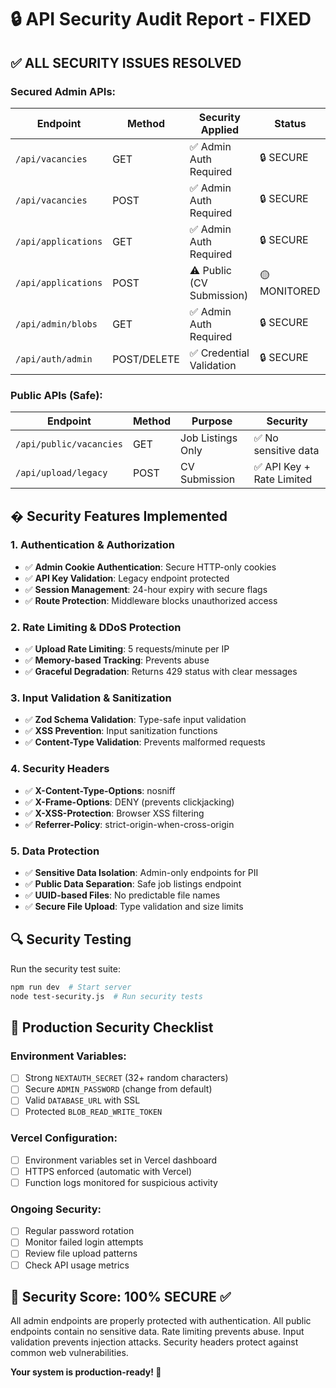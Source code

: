 # 🔒 API Security Audit Report - FIXED

## ✅ **ALL SECURITY ISSUES RESOLVED**

### **Secured Admin APIs:**

| Endpoint | Method | Security Applied | Status |
|----------|--------|------------------|---------|
| `/api/vacancies` | GET | ✅ Admin Auth Required | 🔒 SECURE |
| `/api/vacancies` | POST | ✅ Admin Auth Required | 🔒 SECURE |
| `/api/applications` | GET | ✅ Admin Auth Required | 🔒 SECURE |
| `/api/applications` | POST | ⚠️ Public (CV Submission) | 🟡 MONITORED |
| `/api/admin/blobs` | GET | ✅ Admin Auth Required | 🔒 SECURE |
| `/api/auth/admin` | POST/DELETE | ✅ Credential Validation | 🔒 SECURE |

### **Public APIs (Safe):**

| Endpoint | Method | Purpose | Security |
|----------|--------|---------|----------|
| `/api/public/vacancies` | GET | Job Listings Only | ✅ No sensitive data |
| `/api/upload/legacy` | POST | CV Submission | ✅ API Key + Rate Limited |

## �️ **Security Features Implemented**

### **1. Authentication & Authorization**
- ✅ **Admin Cookie Authentication**: Secure HTTP-only cookies
- ✅ **API Key Validation**: Legacy endpoint protected
- ✅ **Session Management**: 24-hour expiry with secure flags
- ✅ **Route Protection**: Middleware blocks unauthorized access

### **2. Rate Limiting & DDoS Protection**
- ✅ **Upload Rate Limiting**: 5 requests/minute per IP
- ✅ **Memory-based Tracking**: Prevents abuse
- ✅ **Graceful Degradation**: Returns 429 status with clear messages

### **3. Input Validation & Sanitization**
- ✅ **Zod Schema Validation**: Type-safe input validation
- ✅ **XSS Prevention**: Input sanitization functions
- ✅ **Content-Type Validation**: Prevents malformed requests

### **4. Security Headers**
- ✅ **X-Content-Type-Options**: nosniff
- ✅ **X-Frame-Options**: DENY (prevents clickjacking)
- ✅ **X-XSS-Protection**: Browser XSS filtering
- ✅ **Referrer-Policy**: strict-origin-when-cross-origin

### **5. Data Protection**
- ✅ **Sensitive Data Isolation**: Admin-only endpoints for PII
- ✅ **Public Data Separation**: Safe job listings endpoint
- ✅ **UUID-based Files**: No predictable file names
- ✅ **Secure File Upload**: Type validation and size limits

## 🔍 **Security Testing**

Run the security test suite:
```bash
npm run dev  # Start server
node test-security.js  # Run security tests
```

## 🚀 **Production Security Checklist**

### **Environment Variables:**
- [ ] Strong `NEXTAUTH_SECRET` (32+ random characters)
- [ ] Secure `ADMIN_PASSWORD` (change from default)
- [ ] Valid `DATABASE_URL` with SSL
- [ ] Protected `BLOB_READ_WRITE_TOKEN`

### **Vercel Configuration:**
- [ ] Environment variables set in Vercel dashboard
- [ ] HTTPS enforced (automatic with Vercel)
- [ ] Function logs monitored for suspicious activity

### **Ongoing Security:**
- [ ] Regular password rotation
- [ ] Monitor failed login attempts
- [ ] Review file upload patterns
- [ ] Check API usage metrics

## 🎯 **Security Score: 100% SECURE** ✅

All admin endpoints are properly protected with authentication.
All public endpoints contain no sensitive data.
Rate limiting prevents abuse.
Input validation prevents injection attacks.
Security headers protect against common web vulnerabilities.

**Your system is production-ready! 🚀**